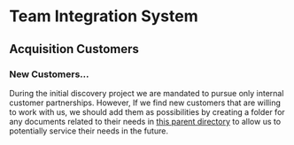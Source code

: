 # Team Integration System
## Acquisition Customers


### New Customers…

During the initial discovery project we are mandated to pursue only internal customer partnerships.  However, If we find new customers that are willing to work with us, we should add them as possibilities by creating a folder for any documents related to their needs in [this parent directory](https://drive.google.com/drive/folders/0B7HrEbLy1aMQMjJ3OGJMVURPOFU) to allow us to potentially service their needs in the future.
